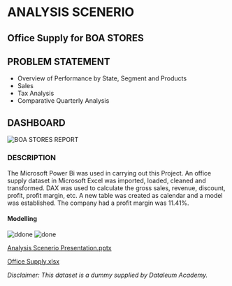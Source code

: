 # ANALYSIS SCENERIO

## Office Supply for BOA STORES

## PROBLEM STATEMENT

* Overview of Performance by State, Segment and Products
* Sales
* Tax Analysis
* Comparative Quarterly Analysis


## DASHBOARD

![BOA STORES REPORT](https://user-images.githubusercontent.com/122671659/227730285-1de336a3-468a-4f66-b6a6-cfba3bd8b92a.jpg)


### DESCRIPTION

The Microsoft Power Bi was used in carrying out this Project. An office supply dataset in Microsoft Excel was imported, loaded, cleaned and transformed. 
DAX was used to calculate the gross sales, revenue, discount, profit, profit margin, etc. 
A new table was created as calendar and a model was established. 
The company had a profit margin was 11.41%.

#### Modelling
![ddone](https://user-images.githubusercontent.com/122671659/235331813-cc776a4d-2de0-400a-9aae-ca0f82690080.jpg)
![done](https://user-images.githubusercontent.com/122671659/235331808-77d02124-7439-4e75-ad03-9df42542da5d.jpg)


[Analysis Scenerio Presentation.pptx](https://github.com/OpeyemiJagunmolu/Analysis-Scenerio/files/10418527/Analysis.Scenerio.Presentation.pptx)

[Office Supply.xlsx](https://github.com/OpeyemiJagunmolu/Analysis-Scenerio/files/10418531/Office.Supply.xlsx)

_Disclaimer: This dataset is a dummy supplied by Dataleum Academy._

